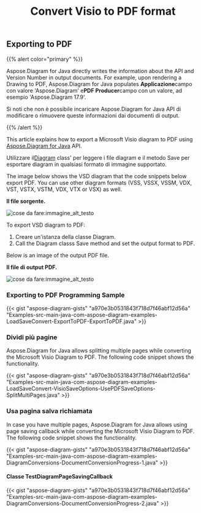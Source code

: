 ﻿---
title: Convert Visio to PDF format 
linktitle: Convert Visio to PDF
type: docs
weight: 10
url: /it/java/convert-visio-to-pdf/
description: This topic show you how to Aspose.Diagram allows to convert Visio to PDF formats. Convert VSD, VSS, VDW, VST, VSDX, VSSX, VSTX, VSDM, VSTM,VSSM to PDF with a few lines of code.
---
## **Exporting to PDF**
{{% alert color="primary" %}}

Aspose.Diagram for Java directly writes the information about the API and Version Number in output documents. For example, upon rendering a Drawing to PDF, Aspose.Diagram for Java populates **Applicazione**campo con valore 'Aspose.Diagram' e**PDF Producer**campo con un valore, ad esempio 'Aspose.Diagram 17.9'.

Si noti che non è possibile incaricare Aspose.Diagram for Java API di modificare o rimuovere queste informazioni dai documenti di output.

{{% /alert %}}

This article explains how to export a Microsoft Visio diagram to PDF using [Aspose.Diagram for Java](https://products.aspose.com/diagram/java/) API.

 Utilizzare il[Diagram](https://reference.aspose.com/diagram/java/com.aspose.diagram/Diagram) class' per leggere i file diagram e il metodo Save per esportare diagram in qualsiasi formato di immagine supportato.

The image below shows the VSD diagram that the code snippets below export PDF. You can use other diagram formats (VSS, VSSX, VSSM, VDX, VST, VSTX, VSTM, VDX, VTX or VSX) as well.

**Il file sorgente.**

![cose da fare:immagine_alt_testo](how-to-convert-a-visio-diagram_1.png)

To export VSD diagram to PDF:

1. Creare un'istanza della classe Diagram.
1. Call the Diagram classs Save method and set the output format to PDF.

Below is an image of the output PDF file.

**Il file di output PDF.**

![cose da fare:immagine_alt_testo](how-to-convert-a-visio-diagram_2.png)
### **Exporting to PDF Programming Sample**
{{< gist "aspose-diagram-gists" "a970e3b0531843f718d7f46abf12d56a" "Examples-src-main-java-com-aspose-diagram-examples-LoadSaveConvert-ExportToPDF-ExportToPDF.java" >}}
### **Dividi più pagine**
Aspose.Diagram for Java allows splitting multiple pages while converting the Microsoft Visio Diagram to PDF. The following code snippet shows the functionality.  

{{< gist "aspose-diagram-gists" "a970e3b0531843f718d7f46abf12d56a" "Examples-src-main-java-com-aspose-diagram-examples-LoadSaveConvert-VisioSaveOptions-UsePDFSaveOptions-SplitMultiPages.java" >}}
### **Usa pagina salva richiamata**
In case you have multiple pages, Aspose.Diagram for Java allows using page saving callback while converting the Microsoft Visio Diagram to PDF. The following code snippet shows the functionality.  

{{< gist "aspose-diagram-gists" "a970e3b0531843f718d7f46abf12d56a" "Examples-src-main-java-com-aspose-diagram-examples-DiagramConversions-DocumentConversionProgress-1.java" >}}

#### **Classe TestDiagramPageSavingCallback**
{{< gist "aspose-diagram-gists" "a970e3b0531843f718d7f46abf12d56a" "Examples-src-main-java-com-aspose-diagram-examples-DiagramConversions-DocumentConversionProgress-2.java" >}}
